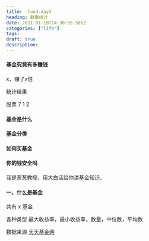 ```yaml
---
title:  fund-day3
heading: 数据统计
date: 2021-01-18T14:30:55.585Z
categories: ["life"]
tags: 
draft: true
description: 
---
```


#### 基金究竟有多赚钱
x，赚了x倍

统计结果

股票 7 1 2


#### 基金是什么

#### 基金分类

#### 如何买基金

#### 你的钱安全吗



我是葱葱教授，用大白话给你讲基金知识。

#### 一、什么是基金



共有 x 基金

各种类型
最大收益率，最小收益率，数量，中位数，平均数

数据来源
[天天基金网](http://fund.eastmoney.com/data/fundranking.html#tall;c0;r;s6yzf;pn50;ddesc;qsd20200118;qed20210118;qdii;zq;gg;gzbd;gzfs;bbzt;sfbb)



